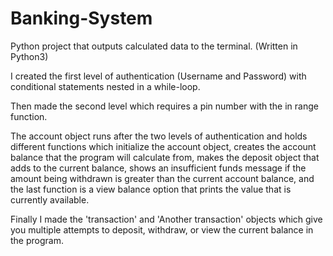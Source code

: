 # Banking-System
Python project that outputs calculated data to the terminal. (Written in Python3)

I created the first level of authentication (Username and Password) with conditional statements nested in a while-loop.

Then made the second level which requires a pin number with the in range function.

The account object runs after the two levels of authentication and holds different functions which
initialize the account object, creates the account balance that the program will calculate from, makes
the deposit object that adds to the current balance, shows an insufficient funds message if the amount being
withdrawn is greater than the current account balance, and the last function is a view balance option that prints
the value that is currently available.

Finally I made the 'transaction' and 'Another transaction' objects which give you multiple attempts to deposit, withdraw, or view the current balance
in the program. 


